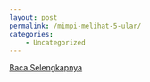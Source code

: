 ```yaml
---
layout: post
permalink: /mimpi-melihat-5-ular/
categories:
    - Uncategorized
---
```


[Baca Selengkapnya](/07)